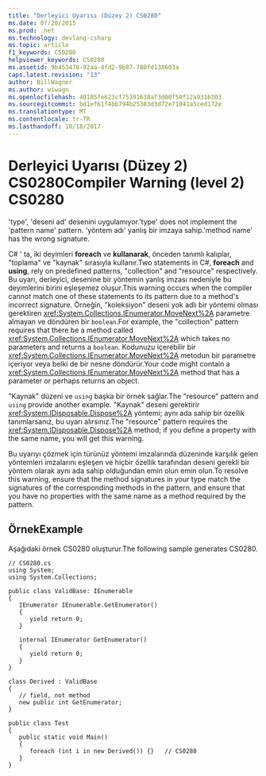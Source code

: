 ```yaml
---
title: "Derleyici Uyarısı (Düzey 2) CS0280"
ms.date: 07/20/2015
ms.prod: .net
ms.technology: devlang-csharp
ms.topic: article
f1_keywords: CS0280
helpviewer_keywords: CS0280
ms.assetid: 9b453478-92aa-4fd2-9b87-780fd138603a
caps.latest.revision: "13"
author: BillWagner
ms.author: wiwagn
ms.openlocfilehash: 40185fe623cf75191638af3d00f50f12a9316303
ms.sourcegitcommit: bd1ef61f4bb794b25383d3d72e71041a5ced172e
ms.translationtype: MT
ms.contentlocale: tr-TR
ms.lasthandoff: 10/18/2017
---
```

# <a name="compiler-warning-level-2-cs0280"></a><span data-ttu-id="9a37c-102">Derleyici Uyarısı (Düzey 2) CS0280</span><span class="sxs-lookup"><span data-stu-id="9a37c-102">Compiler Warning (level 2) CS0280</span></span>
<span data-ttu-id="9a37c-103">'type', 'deseni ad' desenini uygulamıyor.</span><span class="sxs-lookup"><span data-stu-id="9a37c-103">'type' does not implement the 'pattern name' pattern.</span></span> <span data-ttu-id="9a37c-104">'yöntem adı' yanlış bir imzaya sahip.</span><span class="sxs-lookup"><span data-stu-id="9a37c-104">'method name' has the wrong signature.</span></span>  
  
 <span data-ttu-id="9a37c-105">C# ' ta, iki deyimleri **foreach** ve **kullanarak**, önceden tanımlı kalıplar, "toplama" ve "kaynak" sırasıyla kullanır.</span><span class="sxs-lookup"><span data-stu-id="9a37c-105">Two statements in C#, **foreach** and **using**, rely on predefined patterns, "collection" and "resource" respectively.</span></span> <span data-ttu-id="9a37c-106">Bu uyarı, derleyici, desenine bir yöntemin yanlış imzası nedeniyle bu deyimlerini birini eşleşemez oluşur.</span><span class="sxs-lookup"><span data-stu-id="9a37c-106">This warning occurs when the compiler cannot match one of these statements to its pattern due to a method's incorrect signature.</span></span> <span data-ttu-id="9a37c-107">Örneğin, "koleksiyon" deseni yok adlı bir yöntemi olması gerektiren <xref:System.Collections.IEnumerator.MoveNext%2A> parametre almayan ve döndüren bir `boolean`.</span><span class="sxs-lookup"><span data-stu-id="9a37c-107">For example, the "collection" pattern requires that there be a method called <xref:System.Collections.IEnumerator.MoveNext%2A> which takes no parameters and returns a `boolean`.</span></span> <span data-ttu-id="9a37c-108">Kodunuzu içerebilir bir <xref:System.Collections.IEnumerator.MoveNext%2A> metodun bir parametre içeriyor veya belki de bir nesne döndürür.</span><span class="sxs-lookup"><span data-stu-id="9a37c-108">Your code might contain a <xref:System.Collections.IEnumerator.MoveNext%2A> method that has a parameter or perhaps returns an object.</span></span>  
  
 <span data-ttu-id="9a37c-109">"Kaynak" düzeni ve `using` başka bir örnek sağlar.</span><span class="sxs-lookup"><span data-stu-id="9a37c-109">The "resource" pattern and `using` provide another example.</span></span> <span data-ttu-id="9a37c-110">"Kaynak" deseni gerektirir <xref:System.IDisposable.Dispose%2A> yöntemi; aynı ada sahip bir özellik tanımlarsanız, bu uyarı alırsınız.</span><span class="sxs-lookup"><span data-stu-id="9a37c-110">The "resource" pattern requires the <xref:System.IDisposable.Dispose%2A> method; if you define a property with the same name, you will get this warning.</span></span>  
  
 <span data-ttu-id="9a37c-111">Bu uyarıyı çözmek için türünüz yöntemi imzalarında düzeninde karşılık gelen yöntemleri imzalarını eşleşen ve hiçbir özellik tarafından deseni gerekli bir yöntem olarak aynı ada sahip olduğundan emin olun emin olun.</span><span class="sxs-lookup"><span data-stu-id="9a37c-111">To resolve this warning, ensure that the method signatures in your type match the signatures of the corresponding methods in the pattern, and ensure that you have no properties with the same name as a method required by the pattern.</span></span>  
  
## <a name="example"></a><span data-ttu-id="9a37c-112">Örnek</span><span class="sxs-lookup"><span data-stu-id="9a37c-112">Example</span></span>  
 <span data-ttu-id="9a37c-113">Aşağıdaki örnek CS0280 oluşturur.</span><span class="sxs-lookup"><span data-stu-id="9a37c-113">The following sample generates CS0280.</span></span>  
  
```  
// CS0280.cs  
using System;  
using System.Collections;  
  
public class ValidBase: IEnumerable  
{  
   IEnumerator IEnumerable.GetEnumerator()  
   {  
      yield return 0;  
   }  
  
   internal IEnumerator GetEnumerator()  
   {  
      yield return 0;  
   }  
}  
  
class Derived : ValidBase  
{  
   // field, not method  
   new public int GetEnumerator;  
}  
  
public class Test  
{  
   public static void Main()  
   {  
      foreach (int i in new Derived()) {}   // CS0280  
   }  
}  
```

